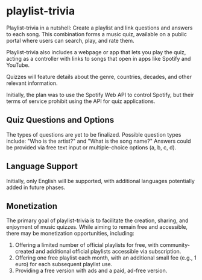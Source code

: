 # playlist-trivia

Playlist-trivia in a nutshell: Create a playlist and link questions and answers to each song. This combination forms a music quiz, available on a public portal where users can search, play, and rate them.

Playlist-trivia also includes a webpage or app that lets you play the quiz, acting as a controller with links to songs that open in apps like Spotify and YouTube.

Quizzes will feature details about the genre, countries, decades, and other relevant information.

Initially, the plan was to use the Spotify Web API to control Spotify, but their terms of service prohibit using the API for quiz applications.

## Quiz Questions and Options

The types of questions are yet to be finalized. Possible question types include: "Who is the artist?" and "What is the song name?" Answers could be provided via free text input or multiple-choice options (a, b, c, d).

## Language Support

Initially, only English will be supported, with additional languages potentially added in future phases.

## Monetization

The primary goal of playlist-trivia is to facilitate the creation, sharing, and enjoyment of music quizzes. While aiming to remain free and accessible, there may be monetization opportunities, including:

1. Offering a limited number of official playlists for free, with community-created and additional official playlists accessible via subscription.
2. Offering one free playlist each month, with an additional small fee (e.g., 1 euro) for each subsequent playlist use.
3. Providing a free version with ads and a paid, ad-free version.